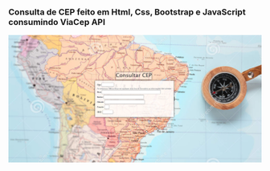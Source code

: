 <h3>Consulta de CEP feito em Html, Css, Bootstrap e JavaScript consumindo ViaCep API</h3>

![ladkd](./print.png)
